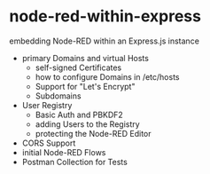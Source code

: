 # node-red-within-express #

embedding Node-RED within an Express.js instance


* primary Domains and virtual Hosts
  * self-signed Certificates
  * how to configure Domains in /etc/hosts
  * Support for "Let's Encrypt"
  * Subdomains
* User Registry
  * Basic Auth and PBKDF2
  * adding Users to the Registry
  * protecting the Node-RED Editor
* CORS Support
* initial Node-RED Flows
* Postman Collection for Tests

